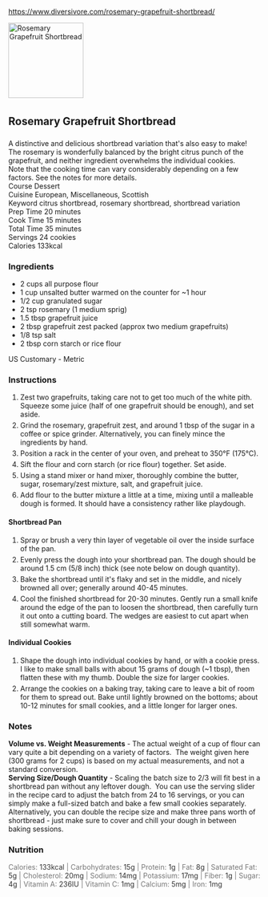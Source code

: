 https://www.diversivore.com/rosemary-grapefruit-shortbread/

<div class="wprm-recipe wprm-recipe-template-basic"><div class="wprm-container-float-left">
    <div class="wprm-recipe-image wprm-block-image-normal"><img style="border-width: 0px;border-style: solid;border-color: #666666;" src="https://www.diversivore.com/wp-content/uploads/2020/12/Rosemary-Grapefruit-Shortbread-mobile-banner-150x150.jpg" class="attachment-150x150 size-150x150" alt="Rosemary Grapefruit Shortbread" loading="lazy" srcset="https://www.diversivore.com/wp-content/uploads/2020/12/Rosemary-Grapefruit-Shortbread-mobile-banner-150x150.jpg 150w, https://www.diversivore.com/wp-content/uploads/2020/12/Rosemary-Grapefruit-Shortbread-mobile-banner-300x300.jpg 300w, https://www.diversivore.com/wp-content/uploads/2020/12/Rosemary-Grapefruit-Shortbread-mobile-banner-500x500.jpg 500w, https://www.diversivore.com/wp-content/uploads/2020/12/Rosemary-Grapefruit-Shortbread-mobile-banner-100x100.jpg 100w, https://www.diversivore.com/wp-content/uploads/2020/12/Rosemary-Grapefruit-Shortbread-mobile-banner.jpg 600w" sizes="(max-width: 150px) 100vw, 150px" width="150" height="150"></div>
</div>

<div class="wprm-spacer" style="height: 5px"></div>
<h2 class="wprm-recipe-name wprm-block-text-bold">Rosemary Grapefruit Shortbread</h2>
<div class="wprm-spacer" style="height: 5px"></div>
<div class="wprm-recipe-summary wprm-block-text-normal"><span style="display: block;">A distinctive and delicious shortbread variation that's also easy to make!  The rosemary is wonderfully balanced by the bright citrus punch of the grapefruit, and neither ingredient overwhelms the individual cookies.</span><div class="wprm-spacer"></div><span style="display: block;">Note that the cooking time can vary considerably depending on a few factors.  See the notes for more details.</span></div>
<div class="wprm-spacer"></div>
<div class="wprm-recipe-meta-container wprm-recipe-tags-container wprm-recipe-details-container wprm-recipe-details-container-columns wprm-block-text-normal" style=""><div class="wprm-recipe-block-container wprm-recipe-block-container-columns wprm-block-text-normal wprm-recipe-tag-container wprm-recipe-course-container" style=""><span class="wprm-recipe-details-label wprm-block-text-bold wprm-recipe-tag-label wprm-recipe-course-label">Course </span><span class="wprm-recipe-course wprm-block-text-normal">Dessert</span></div><div class="wprm-recipe-block-container wprm-recipe-block-container-columns wprm-block-text-normal wprm-recipe-tag-container wprm-recipe-cuisine-container" style=""><span class="wprm-recipe-details-label wprm-block-text-bold wprm-recipe-tag-label wprm-recipe-cuisine-label">Cuisine </span><span class="wprm-recipe-cuisine wprm-block-text-normal">European, Miscellaneous, Scottish</span></div><div class="wprm-recipe-block-container wprm-recipe-block-container-columns wprm-block-text-normal wprm-recipe-tag-container wprm-recipe-keyword-container" style=""><span class="wprm-recipe-details-label wprm-block-text-bold wprm-recipe-tag-label wprm-recipe-keyword-label">Keyword </span><span class="wprm-recipe-keyword wprm-block-text-normal">citrus shortbread, rosemary shortbread, shortbread variation</span></div></div>
<div class="wprm-spacer"></div>
<div class="wprm-recipe-meta-container wprm-recipe-times-container wprm-recipe-details-container wprm-recipe-details-container-columns wprm-block-text-normal" style=""><div class="wprm-recipe-block-container wprm-recipe-block-container-columns wprm-block-text-normal wprm-recipe-time-container wprm-recipe-prep-time-container" style=""><span class="wprm-recipe-details-label wprm-block-text-bold wprm-recipe-time-label wprm-recipe-prep-time-label">Prep Time </span><span class="wprm-recipe-time wprm-block-text-normal"><span class="wprm-recipe-details wprm-recipe-details-minutes wprm-recipe-prep_time wprm-recipe-prep_time-minutes">20</span> <span class="wprm-recipe-details-unit wprm-recipe-details-minutes wprm-recipe-prep_time-unit wprm-recipe-prep_timeunit-minutes">minutes</span></span></div><div class="wprm-recipe-block-container wprm-recipe-block-container-columns wprm-block-text-normal wprm-recipe-time-container wprm-recipe-cook-time-container" style=""><span class="wprm-recipe-details-label wprm-block-text-bold wprm-recipe-time-label wprm-recipe-cook-time-label">Cook Time </span><span class="wprm-recipe-time wprm-block-text-normal"><span class="wprm-recipe-details wprm-recipe-details-minutes wprm-recipe-cook_time wprm-recipe-cook_time-minutes">15</span> <span class="wprm-recipe-details-unit wprm-recipe-details-minutes wprm-recipe-cook_time-unit wprm-recipe-cook_timeunit-minutes">minutes</span></span></div><div class="wprm-recipe-block-container wprm-recipe-block-container-columns wprm-block-text-normal wprm-recipe-time-container wprm-recipe-total-time-container" style=""><span class="wprm-recipe-details-label wprm-block-text-bold wprm-recipe-time-label wprm-recipe-total-time-label">Total Time </span><span class="wprm-recipe-time wprm-block-text-normal"><span class="wprm-recipe-details wprm-recipe-details-minutes wprm-recipe-total_time wprm-recipe-total_time-minutes">35</span> <span class="wprm-recipe-details-unit wprm-recipe-details-minutes wprm-recipe-total_time-unit wprm-recipe-total_timeunit-minutes">minutes</span></span></div></div>
<div class="wprm-spacer"></div>
<div class="wprm-recipe-block-container wprm-recipe-block-container-columns wprm-block-text-normal wprm-recipe-servings-container" style=""><span class="wprm-recipe-details-label wprm-block-text-bold wprm-recipe-servings-label">Servings </span><span class="wprm-recipe-servings-with-unit"><span class="wprm-recipe-servings wprm-recipe-details wprm-recipe-servings-3585 wprm-recipe-servings-adjustable-tooltip wprm-block-text-normal" data-recipe="3585" aria-label="Adjust recipe servings">24</span> <span class="wprm-recipe-servings-unit wprm-recipe-details-unit wprm-block-text-normal">cookies</span></span></div>
<div class="wprm-recipe-block-container wprm-recipe-block-container-columns wprm-block-text-normal wprm-recipe-nutrition-container wprm-recipe-calories-container" style=""><span class="wprm-recipe-details-label wprm-block-text-bold wprm-recipe-nutrition-label wprm-recipe-calories-label">Calories </span><span class="wprm-recipe-nutrition-with-unit"><span class="wprm-recipe-details wprm-recipe-nutrition wprm-recipe-calories wprm-block-text-normal">133</span><span class="wprm-recipe-details-unit wprm-recipe-nutrition-unit wprm-recipe-calories-unit wprm-block-text-normal">kcal</span></span></div>



<div class="wprm-recipe-ingredients-container wprm-block-text-normal"><h3 class="wprm-recipe-header wprm-recipe-ingredients-header wprm-block-text-bold wprm-align-left wprm-header-decoration-none" style="">Ingredients</h3><div class="wprm-recipe-ingredient-group"><ul class="wprm-recipe-ingredients"><li class="wprm-recipe-ingredient" style="list-style-type: disc;"><span class="wprm-recipe-ingredient-amount"><span class="wprm-adjustable">2</span></span> <span class="wprm-recipe-ingredient-unit">cups</span> <span class="wprm-recipe-ingredient-name">all purpose flour</span></li><li class="wprm-recipe-ingredient" style="list-style-type: disc;"><span class="wprm-recipe-ingredient-amount"><span class="wprm-adjustable">1</span></span> <span class="wprm-recipe-ingredient-unit">cup</span> <span class="wprm-recipe-ingredient-name">unsalted butter</span> <span class="wprm-recipe-ingredient-notes wprm-recipe-ingredient-notes-faded">warmed on the counter for ~1 hour</span></li><li class="wprm-recipe-ingredient" style="list-style-type: disc;"><span class="wprm-recipe-ingredient-amount"><span class="wprm-adjustable">1/2</span></span> <span class="wprm-recipe-ingredient-unit">cup</span> <span class="wprm-recipe-ingredient-name">granulated sugar</span></li><li class="wprm-recipe-ingredient" style="list-style-type: disc;"><span class="wprm-recipe-ingredient-amount"><span class="wprm-adjustable">2</span></span> <span class="wprm-recipe-ingredient-unit">tsp</span> <span class="wprm-recipe-ingredient-name">rosemary</span> <span class="wprm-recipe-ingredient-notes wprm-recipe-ingredient-notes-faded">(1 medium sprig)</span></li><li class="wprm-recipe-ingredient" style="list-style-type: disc;"><span class="wprm-recipe-ingredient-amount"><span class="wprm-adjustable">1.5</span></span> <span class="wprm-recipe-ingredient-unit">tbsp</span> <span class="wprm-recipe-ingredient-name">grapefruit juice</span></li><li class="wprm-recipe-ingredient" style="list-style-type: disc;"><span class="wprm-recipe-ingredient-amount"><span class="wprm-adjustable">2</span></span> <span class="wprm-recipe-ingredient-unit">tbsp</span> <span class="wprm-recipe-ingredient-name">grapefruit zest</span> <span class="wprm-recipe-ingredient-notes wprm-recipe-ingredient-notes-faded">packed (approx two medium grapefruits)</span></li><li class="wprm-recipe-ingredient" style="list-style-type: disc;"><span class="wprm-recipe-ingredient-amount"><span class="wprm-adjustable">1/8</span></span> <span class="wprm-recipe-ingredient-unit">tsp</span> <span class="wprm-recipe-ingredient-name">salt</span></li><li class="wprm-recipe-ingredient" style="list-style-type: disc;"><span class="wprm-recipe-ingredient-amount"><span class="wprm-adjustable">2</span></span> <span class="wprm-recipe-ingredient-unit">tbsp</span> <span class="wprm-recipe-ingredient-name">corn starch</span> <span class="wprm-recipe-ingredient-notes wprm-recipe-ingredient-notes-faded">or rice flour</span></li></ul></div><div class="wprm-unit-conversion-container wprm-unit-conversion-container-links wprm-block-text-normal" style=""><span>US Customary</span> - <span>Metric</span></div></div>
<div class="wprm-recipe-instructions-container wprm-block-text-normal"><h3 class="wprm-recipe-header wprm-recipe-instructions-header wprm-block-text-bold wprm-align-left wprm-header-decoration-none" style="">Instructions</h3><div class="wprm-recipe-instruction-group"><ul class="wprm-recipe-instructions"><li id="wprm-recipe-3585-step-0-0" class="wprm-recipe-instruction" style="list-style-type: decimal;"><div class="wprm-recipe-instruction-text" style="margin-bottom: 5px"><span style="display: block;">Zest two grapefruits, taking care not to get too much of the white pith.  Squeeze some juice (half of one grapefruit should be enough), and set aside.</span></div></li><li id="wprm-recipe-3585-step-0-1" class="wprm-recipe-instruction" style="list-style-type: decimal;"><div class="wprm-recipe-instruction-text" style="margin-bottom: 5px"><span style="display: block;">Grind the rosemary, grapefruit zest, and around 1 tbsp of the sugar in a coffee or spice grinder.  Alternatively, you can finely mince the ingredients by hand.</span></div></li><li id="wprm-recipe-3585-step-0-2" class="wprm-recipe-instruction" style="list-style-type: decimal;"><div class="wprm-recipe-instruction-text" style="margin-bottom: 5px"><span style="display: block;">Position a rack in the center of your oven, and preheat to 350°F (175°C).</span></div></li><li id="wprm-recipe-3585-step-0-3" class="wprm-recipe-instruction" style="list-style-type: decimal;"><div class="wprm-recipe-instruction-text" style="margin-bottom: 5px"><span style="display: block;">Sift the flour and corn starch (or rice flour) together.  Set aside.</span></div></li><li id="wprm-recipe-3585-step-0-4" class="wprm-recipe-instruction" style="list-style-type: decimal;"><div class="wprm-recipe-instruction-text" style="margin-bottom: 5px"><span style="display: block;">Using a stand mixer or hand mixer, thoroughly combine the butter, sugar, rosemary/zest mixture, salt, and grapefruit juice.</span></div></li><li id="wprm-recipe-3585-step-0-5" class="wprm-recipe-instruction" style="list-style-type: decimal;"><div class="wprm-recipe-instruction-text" style="margin-bottom: 5px"><span style="display: block;">Add flour to the butter mixture a little at a time, mixing until a malleable dough is formed.  It should have a consistency rather like playdough.</span></div></li></ul></div><div class="wprm-recipe-instruction-group"><h4 class="wprm-recipe-group-name wprm-recipe-instruction-group-name wprm-block-text-bold">Shortbread Pan</h4><ul class="wprm-recipe-instructions"><li id="wprm-recipe-3585-step-1-0" class="wprm-recipe-instruction" style="list-style-type: decimal;"><div class="wprm-recipe-instruction-text" style="margin-bottom: 5px"><span style="display: block;">Spray or brush a very thin layer of vegetable oil over the inside surface of the pan.</span></div></li><li id="wprm-recipe-3585-step-1-1" class="wprm-recipe-instruction" style="list-style-type: decimal;"><div class="wprm-recipe-instruction-text" style="margin-bottom: 5px"><span style="display: block;">Evenly press the dough into your shortbread pan.  The dough should be around 1.5 cm (5/8 inch) thick (see note below on dough quantity).</span></div></li><li id="wprm-recipe-3585-step-1-2" class="wprm-recipe-instruction" style="list-style-type: decimal;"><div class="wprm-recipe-instruction-text" style="margin-bottom: 5px"><span style="display: block;">Bake the shortbread until it's flaky and set in the middle, and nicely browned all over; generally around 40-45 minutes.</span></div></li><li id="wprm-recipe-3585-step-1-3" class="wprm-recipe-instruction" style="list-style-type: decimal;"><div class="wprm-recipe-instruction-text" style="margin-bottom: 5px"><span style="display: block;">Cool the finished shortbread for 20-30 minutes.  Gently run a small knife around the edge of the pan to loosen the shortbread, then carefully turn it out onto a cutting board.  The wedges are easiest to cut apart when still somewhat warm.</span></div></li></ul></div><div class="wprm-recipe-instruction-group"><h4 class="wprm-recipe-group-name wprm-recipe-instruction-group-name wprm-block-text-bold">Individual Cookies</h4><ul class="wprm-recipe-instructions"><li id="wprm-recipe-3585-step-2-0" class="wprm-recipe-instruction" style="list-style-type: decimal;"><div class="wprm-recipe-instruction-text" style="margin-bottom: 5px"><span style="display: block;">Shape the dough into individual cookies by hand, or with a cookie press.  I like to make small balls with about 15 grams of dough (~1 tbsp), then flatten these with my thumb.  Double the size for larger cookies.</span></div></li><li id="wprm-recipe-3585-step-2-1" class="wprm-recipe-instruction" style="list-style-type: decimal;"><div class="wprm-recipe-instruction-text" style="margin-bottom: 5px"><span style="display: block;">Arrange the cookies on a baking tray, taking care to leave a bit of room for them to spread out. Bake until lightly browned on the bottoms; about 10-12 minutes for small cookies, and a little longer for larger ones.</span></div></li></ul></div></div>

<div class="wprm-recipe-notes-container wprm-block-text-normal"><h3 class="wprm-recipe-header wprm-recipe-notes-header wprm-block-text-bold wprm-align-left wprm-header-decoration-none" style="">Notes</h3><div class="wprm-recipe-notes"><span style="display: block;"><strong>Volume vs. Weight Measurements</strong> - The actual weight of a cup of flour can vary quite a bit depending on a variety of factors.&nbsp; The weight given here (300 grams for 2 cups) is based on my actual measurements, and not a standard conversion.</span><div class="wprm-spacer"></div>
<span style="display: block;"><strong>Serving Size/Dough Quantity</strong> - Scaling the batch size to 2/3 will fit best in a shortbread pan without any leftover dough.&nbsp; You can use the serving slider in the recipe card to adjust the batch from 24 to 16 servings, or you can simply make a full-sized batch and bake a few small cookies separately.&nbsp; Alternatively, you can double the recipe size and make three pans worth of shortbread - just make sure to cover and chill your dough in between baking sessions.</span></div></div>
<h3 class="wprm-recipe-header wprm-recipe-nutrition-header wprm-block-text-bold wprm-align-left wprm-header-decoration-none" style="">Nutrition</h3><div class="wprm-nutrition-label-container wprm-nutrition-label-container-simple wprm-block-text-normal" style="text-align: left;"><span class="wprm-nutrition-label-text-nutrition-container"><span class="wprm-nutrition-label-text-nutrition-label  wprm-block-text-normal" style="color: #777777">Calories: </span><span class="wprm-nutrition-label-text-nutrition-value" style="color: #333333">133</span><span class="wprm-nutrition-label-text-nutrition-unit" style="color: #333333">kcal</span></span><span style="color: #777777"> | </span><span class="wprm-nutrition-label-text-nutrition-container"><span class="wprm-nutrition-label-text-nutrition-label  wprm-block-text-normal" style="color: #777777">Carbohydrates: </span><span class="wprm-nutrition-label-text-nutrition-value" style="color: #333333">15</span><span class="wprm-nutrition-label-text-nutrition-unit" style="color: #333333">g</span></span><span style="color: #777777"> | </span><span class="wprm-nutrition-label-text-nutrition-container"><span class="wprm-nutrition-label-text-nutrition-label  wprm-block-text-normal" style="color: #777777">Protein: </span><span class="wprm-nutrition-label-text-nutrition-value" style="color: #333333">1</span><span class="wprm-nutrition-label-text-nutrition-unit" style="color: #333333">g</span></span><span style="color: #777777"> | </span><span class="wprm-nutrition-label-text-nutrition-container"><span class="wprm-nutrition-label-text-nutrition-label  wprm-block-text-normal" style="color: #777777">Fat: </span><span class="wprm-nutrition-label-text-nutrition-value" style="color: #333333">8</span><span class="wprm-nutrition-label-text-nutrition-unit" style="color: #333333">g</span></span><span style="color: #777777"> | </span><span class="wprm-nutrition-label-text-nutrition-container"><span class="wprm-nutrition-label-text-nutrition-label  wprm-block-text-normal" style="color: #777777">Saturated Fat: </span><span class="wprm-nutrition-label-text-nutrition-value" style="color: #333333">5</span><span class="wprm-nutrition-label-text-nutrition-unit" style="color: #333333">g</span></span><span style="color: #777777"> | </span><span class="wprm-nutrition-label-text-nutrition-container"><span class="wprm-nutrition-label-text-nutrition-label  wprm-block-text-normal" style="color: #777777">Cholesterol: </span><span class="wprm-nutrition-label-text-nutrition-value" style="color: #333333">20</span><span class="wprm-nutrition-label-text-nutrition-unit" style="color: #333333">mg</span></span><span style="color: #777777"> | </span><span class="wprm-nutrition-label-text-nutrition-container"><span class="wprm-nutrition-label-text-nutrition-label  wprm-block-text-normal" style="color: #777777">Sodium: </span><span class="wprm-nutrition-label-text-nutrition-value" style="color: #333333">14</span><span class="wprm-nutrition-label-text-nutrition-unit" style="color: #333333">mg</span></span><span style="color: #777777"> | </span><span class="wprm-nutrition-label-text-nutrition-container"><span class="wprm-nutrition-label-text-nutrition-label  wprm-block-text-normal" style="color: #777777">Potassium: </span><span class="wprm-nutrition-label-text-nutrition-value" style="color: #333333">17</span><span class="wprm-nutrition-label-text-nutrition-unit" style="color: #333333">mg</span></span><span style="color: #777777"> | </span><span class="wprm-nutrition-label-text-nutrition-container"><span class="wprm-nutrition-label-text-nutrition-label  wprm-block-text-normal" style="color: #777777">Fiber: </span><span class="wprm-nutrition-label-text-nutrition-value" style="color: #333333">1</span><span class="wprm-nutrition-label-text-nutrition-unit" style="color: #333333">g</span></span><span style="color: #777777"> | </span><span class="wprm-nutrition-label-text-nutrition-container"><span class="wprm-nutrition-label-text-nutrition-label  wprm-block-text-normal" style="color: #777777">Sugar: </span><span class="wprm-nutrition-label-text-nutrition-value" style="color: #333333">4</span><span class="wprm-nutrition-label-text-nutrition-unit" style="color: #333333">g</span></span><span style="color: #777777"> | </span><span class="wprm-nutrition-label-text-nutrition-container"><span class="wprm-nutrition-label-text-nutrition-label  wprm-block-text-normal" style="color: #777777">Vitamin A: </span><span class="wprm-nutrition-label-text-nutrition-value" style="color: #333333">236</span><span class="wprm-nutrition-label-text-nutrition-unit" style="color: #333333">IU</span></span><span style="color: #777777"> | </span><span class="wprm-nutrition-label-text-nutrition-container"><span class="wprm-nutrition-label-text-nutrition-label  wprm-block-text-normal" style="color: #777777">Vitamin C: </span><span class="wprm-nutrition-label-text-nutrition-value" style="color: #333333">1</span><span class="wprm-nutrition-label-text-nutrition-unit" style="color: #333333">mg</span></span><span style="color: #777777"> | </span><span class="wprm-nutrition-label-text-nutrition-container"><span class="wprm-nutrition-label-text-nutrition-label  wprm-block-text-normal" style="color: #777777">Calcium: </span><span class="wprm-nutrition-label-text-nutrition-value" style="color: #333333">5</span><span class="wprm-nutrition-label-text-nutrition-unit" style="color: #333333">mg</span></span><span style="color: #777777"> | </span><span class="wprm-nutrition-label-text-nutrition-container"><span class="wprm-nutrition-label-text-nutrition-label  wprm-block-text-normal" style="color: #777777">Iron: </span><span class="wprm-nutrition-label-text-nutrition-value" style="color: #333333">1</span><span class="wprm-nutrition-label-text-nutrition-unit" style="color: #333333">mg</span></span></div></div>
